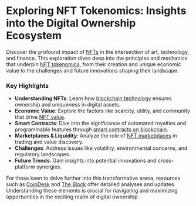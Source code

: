 # Exploring NFT Tokenomics: Insights into the Digital Ownership Ecosystem

Discover the profound impact of [NFTs](https://en.wikipedia.org/wiki/Non-fungible_token) in the intersection of art, technology, and finance. This exploration dives deep into the principles and mechanics that underpin [NFT tokenomics](https://www.license-token.com/wiki/nft-tokenomics), from their creation and unique economic value to the challenges and future innovations shaping their landscape.

### Key Highlights

- **Understanding NFTs**: Learn how [blockchain technology](https://www.license-token.com/wiki/what-is-blockchain) ensures ownership and uniqueness in digital assets.
- **Economic Value**: Explore the factors like scarcity, utility, and community that drive [NFT value](https://www.license-token.com/wiki/why-are-nf-ts-valuable).
- **Smart Contracts**: Dive into the significance of automated royalties and programmable features through [smart contracts on blockchain](https://www.license-token.com/wiki/smart-contracts-on-blockchain).
- **Marketplaces & Liquidity**: Analyze the role of [NFT marketplaces](https://www.license-token.com/wiki/nft-marketplaces-comparison) in trading and value discovery.
- **Challenges**: Address issues like volatility, environmental concerns, and regulatory landscapes.
- **Future Trends**: Gain insights into potential innovations and cross-platform synergies.

For those keen to delve further into this transformative arena, resources such as [CoinDesk](https://www.coindesk.com/learn/what-are-nfts-and-why-are-they-booming/) and [The Block](https://www.theblock.co/) offer detailed analyses and updates. Understanding these elements is crucial for navigating and maximizing opportunities in the exciting realm of digital ownership.